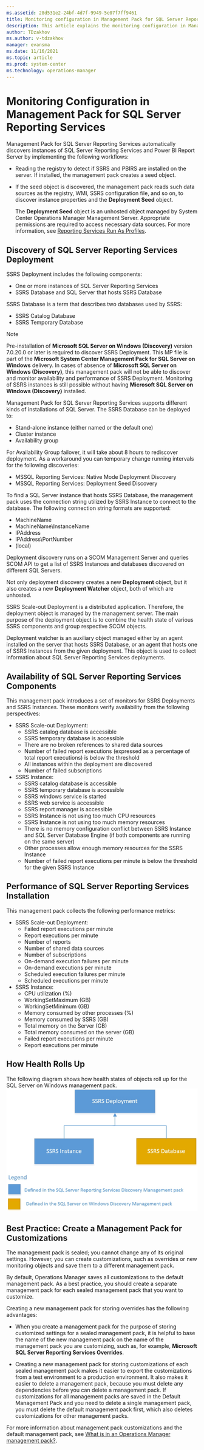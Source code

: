 ```yaml
---
ms.assetid: 28d531e2-24bf-4d7f-9949-5e07f7ff9461
title: Monitoring configuration in Management Pack for SQL Server Reporting Services
description: This article explains the monitoring configuration in Management Pack for SQL Server Reporting Services
author: TDzakhov
ms.author: v-tdzakhov
manager: evansma
ms.date: 11/16/2021
ms.topic: article
ms.prod: system-center
ms.technology: operations-manager
---
```


# Monitoring Configuration in Management Pack for SQL Server Reporting Services

Management Pack for SQL Server Reporting Services automatically discovers instances of SQL Server Reporting Services and Power BI Report Server by implementing the following workflows:

- Reading the registry to detect if SSRS and PBIRS are installed on the server. If installed, the management pack creates a seed object.

- If the seed object is discovered, the management pack reads such data sources as the registry, WMI, SSRS configuration file, and so on, to discover instance properties and the **Deployment Seed** object.
  
  The **Deployment Seed** object is an unhosted object managed by System Center Operations Manager Management Server. Appropriate permissions are required to access necessary data sources. For more information, see [Reporting Services Run As Profiles](reporting-services-management-pack-run-as-profiles.md).

## Discovery of SQL Server Reporting Services Deployment

SSRS Deployment includes the following components:

- One or more instances of SQL Server Reporting Services
- SSRS Database and SQL Server that hosts SSRS Database
  
SSRS Database is a term that describes two databases used by SSRS:

- SSRS Catalog Database
- SSRS Temporary Database

>[!NOTE]
>Pre-installation of **Microsoft SQL Server on Windows (Discovery)** version 7.0.20.0 or later is required to discover SSRS Deployment. This MP file is part of the **Microsoft System Center Management Pack for SQL Server on Windows** delivery. In cases of absence of **Microsoft SQL Server on Windows (Discovery)**, this management pack will not be able to discover and monitor availability and performance of SSRS Deployment. Monitoring of SSRS instances is still possible without having **Microsoft SQL Server on Windows (Discovery)** installed.

Management Pack for SQL Server Reporting Services supports different kinds of installations of SQL Server. The SSRS Database can be deployed to:

- Stand-alone instance (either named or the default one)
- Cluster instance
- Availability group

For Availability Group failover, it will take about 8 hours to rediscover deployment. As a workaround you can temporary change running intervals for the following discoveries:

- MSSQL Reporting Services: Native Mode Deployment Discovery
- MSSQL Reporting Services: Deployment Seed Discovery

To find a SQL Server instance that hosts SSRS Database, the management pack uses the connection string utilized by SSRS Instance to connect to the database. The following connection string formats are supported:

- MachineName
- MachineName\InstanceName
- IPAddress
- IPAddress\PortNumber
- (local)

Deployment discovery runs on a SCOM Management Server and queries SCOM API to get a list of SSRS Instances and databases discovered on different SQL Servers.

Not only deployment discovery creates a new **Deployment** object, but it also creates a new **Deployment Watcher** object, both of which are unhosted.

SSRS Scale-out Deployment is a distributed application. Therefore, the deployment object is managed by the management server. The main purpose of the deployment object is to combine the health state of various SSRS components and group respective SCOM objects.

Deployment watcher is an auxiliary object managed either by an agent installed on the server that hosts SSRS Database, or an agent that hosts one of SSRS Instances from the given deployment. This object is used to collect information about SQL Server Reporting Services deployments.

## Availability of SQL Server Reporting Services Components

This management pack introduces a set of monitors for SSRS Deployments and SSRS Instances. These monitors verify availability from the following perspectives:

- SSRS Scale-out Deployment:
  - SSRS catalog database is accessible
  - SSRS temporary database is accessible
  - There are no broken references to shared data sources
  - Number of failed report executions (expressed as a percentage of total report executions) is below the threshold
  - All instances within the deployment are discovered
  - Number of failed subscriptions
- SSRS Instance:
  - SSRS catalog database is accessible
  - SSRS temporary database is accessible
  - SSRS windows service is started
  - SSRS web service is accessible
  - SSRS report manager is accessible
  - SSRS Instance is not using too much CPU resources
  - SSRS Instance is not using too much memory resources
  - There is no memory configuration conflict between SSRS Instance and SQL Server Database Engine (if both components are running on the same server)
  - Other processes allow enough memory resources for the SSRS Instance
  - Number of failed report executions per minute is below the threshold for the given SSRS Instance

## Performance of SQL Server Reporting Services Installation

This management pack collects the following performance metrics:

- SSRS Scale-out Deployment:
  - Failed report executions per minute
  - Report executions per minute
  - Number of reports
  - Number of shared data sources
  - Number of subscriptions
  - On-demand execution failures per minute
  - On-demand executions per minute
  - Scheduled execution failures per minute
  - Scheduled executions per minute
- SSRS Instance:
  - CPU utilization (%)
  - WorkingSetMaximum (GB)
  - WorkingSetMinimum (GB)
  - Memory consumed by other processes (%)
  - Memory consumed by SSRS (GB)
  - Total memory on the Server (GB)
  - Total memory consumed on the server (GB)
  - Failed report executions per minute
  - Report executions per minute

## How Health Rolls Up

The following diagram shows how health states of objects roll up for the SQL Server on Windows management pack.
![SQL Server Health RollsUp](./media/reporting-services-management-pack/health-roll-up.png)

## Best Practice: Create a Management Pack for Customizations

The management pack is sealed; you cannot change any of its original settings. However, you can create customizations, such as overrides or new monitoring objects and save them to a different management pack.

By default, Operations Manager saves all customizations to the default management pack. As a best practice, you should create a separate management pack for each sealed management pack that you want to customize.

Creating a new management pack for storing overrides has the following advantages:

- When you create a management pack for the purpose of storing customized settings for a sealed management pack, it is helpful to base the name of the new management pack on the name of the management pack you are customizing, such as, for example, **Microsoft SQL Server Reporting Services Overrides**.

- Creating a new management pack for storing customizations of each sealed management pack makes it easier to export the customizations from a test environment to a production environment. It also makes it easier to delete a management pack, because you must delete any dependencies before you can delete a management pack. If customizations for all management packs are saved in the Default Management Pack and you need to delete a single management pack, you must delete the default management pack first, which also deletes customizations for other management packs.

For more information about management pack customizations and the default management pack, see [What is in an Operations Manager management pack?](manage-overview-management-pack.md).